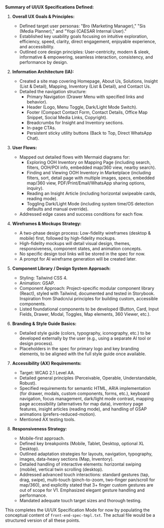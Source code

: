 **Summary of UI/UX Specifications Defined:**

1.  **Overall UX Goals & Principles:**
    * Defined target user personas: "Bro (Marketing Manager)," "Sis (Media Planner)," and "Yopi (CAESAR Internal User)."
    * Established key usability goals focusing on intuitive exploration, efficiency, speed, clarity, direct engagement, enjoyable experience, and accessibility.
    * Outlined core design principles: User-centricity, modern & sleek, informative & empowering, seamless interaction, consistency, and performance by design.

2.  **Information Architecture (IA):**
    * Created a site map covering Homepage, About Us, Solutions, Insight (List & Detail), Mapping, Inventory (List & Detail), and Contact Us.
    * Detailed the navigation structure:
        * Primary Navigation (Drawer Menu with specified links and behavior).
        * Header (Logo, Menu Toggle, Dark/Light Mode Switch).
        * Footer (Compact Contact Form, Contact Details, Office Map Snippet, Social Media Links, Copyright).
        * Breadcrumbs for Insight and Inventory sections.
        * In-page CTAs.
        * Persistent sticky utility buttons (Back to Top, Direct WhatsApp Chat).

3.  **User Flows:**
    * Mapped out detailed flows with Mermaid diagrams for:
        * Exploring OOH Inventory on Mapping Page (including search, filters, OOH/POI info, embedded map/360 view, nearby search).
        * Finding and Viewing OOH Inventory in Marketplace (including filters, sort, detail page with multiple images, specs, embedded map/360 view, PDF/Print/Email/WhatsApp sharing options, inquiry).
        * Reading an Insight Article (including horizontal swipeable cards, reading mode).
        * Toggling Dark/Light Mode (including system time/OS detection defaults and manual override).
    * Addressed edge cases and success conditions for each flow.

4.  **Wireframes & Mockups Strategy:**
    * A two-phase design process: Low-fidelity wireframes (desktop & mobile) first, followed by high-fidelity mockups.
    * High-fidelity mockups will detail visual design, themes, responsiveness, component states, and animation concepts.
    * No specific design tool links will be stored in the spec for now.
    * A prompt for AI wireframe generation will be created later.

5.  **Component Library / Design System Approach:**
    * Styling: Tailwind CSS 4.
    * Animation: GSAP.
    * Component Approach: Project-specific modular component library (React), styled with Tailwind, documented and tested in Storybook. Inspiration from Shadcn/ui principles for building custom, accessible components.
    * Listed foundational components to be developed (Button, Card, Input Fields, Drawer, Modal, Toggles, Map elements, 360 Viewer, etc.).

6.  **Branding & Style Guide Basics:**
    * Detailed style guide (colors, typography, iconography, etc.) to be developed externally by the user (e.g., using a separate AI tool or design process).
    * Placeholders in the spec for primary logo and key branding elements, to be aligned with the full style guide once available.

7.  **Accessibility (AX) Requirements:**
    * Target: WCAG 2.1 Level AA.
    * Detailed general principles (Perceivable, Operable, Understandable, Robust).
    * Specified requirements for semantic HTML, ARIA implementation (for drawer, modals, custom components, forms, etc.), keyboard navigation, focus management, dark/light mode contrast, mapping page accessibility (alternatives for map data), inventory page features, insight articles (reading mode), and handling of GSAP animations (prefers-reduced-motion).
    * Mentioned AX testing tools.

8.  **Responsiveness Strategy:**
    * Mobile-first approach.
    * Defined key breakpoints (Mobile, Tablet, Desktop, optional XL Desktop).
    * Outlined adaptation strategies for layouts, navigation, typography, images, data-heavy sections (Map, Inventory).
    * Detailed handling of interactive elements: horizontal swiping (mobile), vertical twin scrolling (desktop).
    * Addressed advanced touch interactions: standard gestures (tap, drag, swipe), multi-touch (pinch-to-zoom, two-finger pan/scroll for map/360), and explicitly stated that 3+ finger custom gestures are out of scope for V1. Emphasized elegant gesture handling and performance.
    * Mandated adequate touch target sizes and thorough testing.

This completes the UI/UX Specification Mode for now by populating the conceptual content of `front-end-spec-tmpl.txt`. The actual file would be a structured version of all these points.
